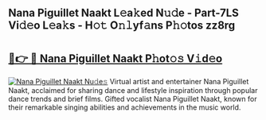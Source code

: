 ## Nana Piguillet Naakt L𝚎a𝚔ed N𝚞𝚍e - Part-7LS Vi𝚍𝚎o L𝚎a𝚔s - H𝚘𝚝 O𝚗𝚕yf𝚊ns P𝚑𝚘tos zz8rg

# <h2><a href="http://kfd9qa.oniu.top/?m=Nana+Piguillet+Naakt">🔗👉 🔴 Nana Piguillet Naakt P𝚑ot𝚘𝚜 V𝚒d𝚎o</a></h2>

[![Nana Piguillet Naakt Nu𝚍e𝚜](https://i.imgur.com/0qMVB7G.gif)](http://kfd9qa.oniu.top/?m=Nana+Piguillet+Naakt)
Virtual artist and entertainer Nana Piguillet Naakt, acclaimed for sharing dance and lifestyle inspiration through popular dance trends and brief films. Gifted vocalist Nana Piguillet Naakt, known for their remarkable singing abilities and achievements in the music world.  
